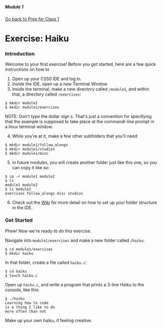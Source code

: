 ##### Module 1

[Go back to Prep for Class 1](../../class1-prep)

# Exercise: Haiku

### Introduction

Welcome to your first exercise! Before you get started, here are a few quick instructions on how to 

1. Open up your CS50 IDE and log in.
2. Inside the IDE, open up a new Terminal Window
3. Inside the terminal, make a new directory called `/module1`, and within that, a directory called `/exercises`:

  ```
  $ mkdir module1
  $ mkdir module1/exercises
  ```
  NOTE: Don't type the dollar sign `$`. That's just a convention for specifying that the example is supposed to take place at the commandl-line prompt in a linux terminal window.
  
4. While you're at it, make a few other subfolders that you'll need:

  ```
  $ mkdir module1/follow_alongs
  $ mkdir module1/studios
  $ mkdir module1/misc
  ```
  
5. In future modules, you will create another folder just like this one, so you can copy it like so:

  ```
  $ cp -r module1 module2
  $ ls
  module1 module2
  $ ls module2
  exercises follow_alongs misc studios
  ```
  
6. Check out the <a href="https://github.com/Launch-Code/cs50x-live-2016/wiki/File-Management-Resource" target="_blank">Wiki</a> for more detail on how to set up your folder structure in the IDE.

### Get Started

Phew! Now we're ready to do this exercise.

Navigate into `module1/exercises` and make a new folder called `/haiku`:
```
$ cd module1/exercises
$ mkdir haiku
```

In that folder, create a file called `haiku.c`:
```
$ cd haiku
$ touch haiku.c
```

Open up `haiku.c`, and write a program that prints a 3-line Haiku to the console, like this:

```
$ ./haiku
Learning how to code
is a thing I like to do
more often than not
```

Make up your own haiku, if feeling creative.
